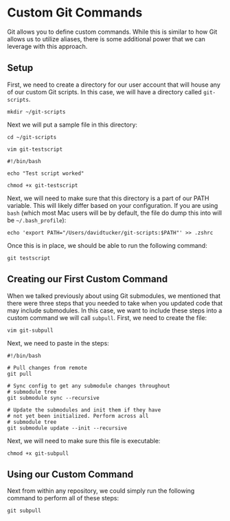# Custom Git Commands

Git allows you to define custom commands.  While this is similar to how Git allows us to utilize aliases, there is some additional power that we can leverage with this approach.

## Setup

First, we need to create a directory for our user account that will house any of our custom Git scripts.  In this case, we will have a directory called `git-scripts`.
```
mkdir ~/git-scripts
```

Next we will put a sample file in this directory:
```
cd ~/git-scripts
```
```
vim git-testscript
```
```
#!/bin/bash

echo "Test script worked"
```
```
chmod +x git-testscript
```
Next, we will need to make sure that this directory is a part of our PATH variable.  This will likely differ based on your configuration.  If you are using `bash` (which most Mac users will be by default, the file do dump this into will be `~/.bash_profile`):
```
echo 'export PATH="/Users/davidtucker/git-scripts:$PATH"' >> .zshrc
```

Once this is in place, we should be able to run the following command:
```
git testscript
```

## Creating our First Custom Command

When we talked previously about using Git submodules, we mentioned that there were three steps that you needed to take when you updated code that may include submodules.  In this case, we want to include these steps into a custom command we will call `subpull`. First, we need to create the file:
```
vim git-subpull
```

Next, we need to paste in the steps:
```
#!/bin/bash

# Pull changes from remote
git pull

# Sync config to get any submodule changes throughout
# submodule tree
git submodule sync --recursive

# Update the submodules and init them if they have
# not yet been initialized. Perform across all
# submodule tree
git submodule update --init --recursive
```

Next, we will need to make sure this file is executable:
```
chmod +x git-subpull
```

## Using our Custom Command

Next from within any repository, we could simply run the following command to perform all of these steps:
```
git subpull
```
